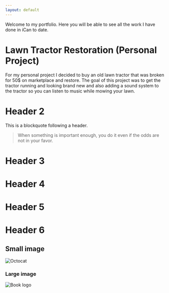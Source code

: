 ```yaml
---
layout: default
---
```



Welcome to my portfolio. Here you will be able to see all the work I have done in iCan to date.

# Lawn Tractor Restoration (Personal Project)

For my personal project I decided to buy an old lawn tractor that was broken for 50$ on marketplace and restore. The goal of this project was to get the tractor running and looking brand new and also adding a sound system to the tractor so you can listen to music while mowing your lawn. 

# Header 2

This is a blockquote following a header.
>
> When something is important enough, you do it even if the odds are not in your favor.

# Header 3



# Header 4



# Header 5



# Header 6



## Small image

![Octocat](https://github.githubassets.com/images/icons/emoji/octocat.png)

### Large image

![Book logo](https://github.com/hockeynigh/hockeynigh.github.io/blob/main/assets/images/HRHS%20AGENDA%20COVER%20PAGE%20GOOD%20COPY.png)

